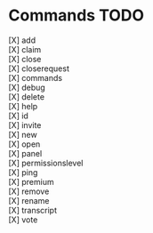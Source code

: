 # Commands TODO

[X] add<br>
[X] claim<br>
[X] close<br>
[X] closerequest<br>
[X] commands<br>
[X] debug<br>
[X] delete<br>
[X] help<br>
[X] id<br>
[X] invite<br>
[X] new<br>
[X] open<br>
[X] panel<br>
[X] permissionslevel<br>
[X] ping<br>
[X] premium<br>
[X] remove<br>
[X] rename<br>
[X] transcript<br>
[X] vote<br>
